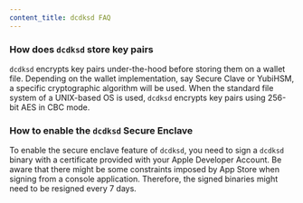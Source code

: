 ```yaml
---
content_title: dcdksd FAQ
---
```


### How does `dcdksd` store key pairs

`dcdksd` encrypts key pairs under-the-hood before storing them on a wallet file. Depending on the wallet implementation, say Secure Clave or YubiHSM, a specific cryptographic algorithm will be used. When the standard file system of a UNIX-based OS is used, `dcdksd` encrypts key pairs using 256-bit AES in CBC mode.

### How to enable the `dcdksd` Secure Enclave

To enable the secure enclave feature of `dcdksd`, you need to sign a `dcdksd` binary with a certificate provided with your Apple Developer Account. Be aware that there might be some constraints imposed by App Store when signing from a console application. Therefore, the signed binaries might need to be resigned every 7 days.
